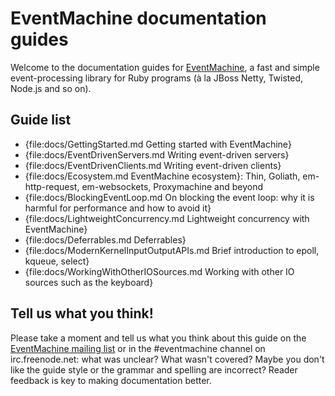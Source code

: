 # EventMachine documentation guides #

Welcome to the documentation guides for [EventMachine](http://github.com/eventmachine/eventmachine),
a fast and simple event-processing library for Ruby programs (à la JBoss Netty, Twisted, Node.js
and so on).

## Guide list ##

 * {file:docs/GettingStarted.md Getting started with EventMachine}
 * {file:docs/EventDrivenServers.md Writing event-driven servers}
 * {file:docs/EventDrivenClients.md Writing event-driven clients}
 * {file:docs/Ecosystem.md EventMachine ecosystem}: Thin, Goliath, em-http-request, em-websockets, Proxymachine and beyond
 * {file:docs/BlockingEventLoop.md On blocking the event loop: why it is harmful for performance and how to avoid it}
 * {file:docs/LightweightConcurrency.md Lightweight concurrency with EventMachine}
 * {file:docs/Deferrables.md Deferrables}
 * {file:docs/ModernKernelInputOutputAPIs.md Brief introduction to epoll, kqueue, select}
 * {file:docs/WorkingWithOtherIOSources.md Working with other IO sources such as the keyboard}


## Tell us what you think! ##

Please take a moment and tell us what you think about this guide on the [EventMachine mailing list](http://bit.ly/jW3cR3)
or in the #eventmachine channel on irc.freenode.net: what was unclear? What wasn't covered?
Maybe you don't like the guide style or the grammar and spelling are incorrect? Reader feedback is
key to making documentation better.
